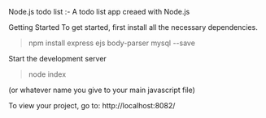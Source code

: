 Node.js todo list :-
A todo list app creaed with Node.js 

Getting Started
To get started, first install all the necessary dependencies.

> npm install express ejs body-parser mysql --save

Start the development server

> node index 

(or whatever name you give to your main javascript file)

To view your project, go to: http://localhost:8082/
